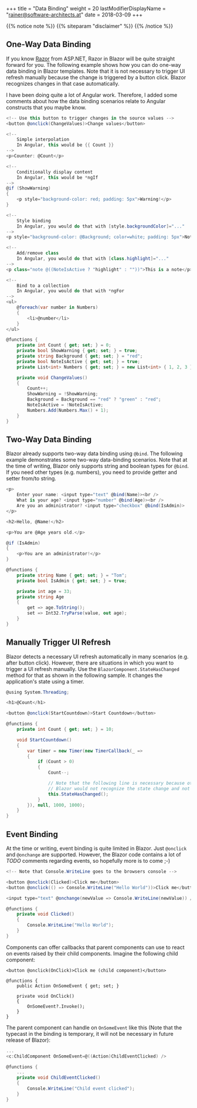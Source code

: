 +++
title = "Data Binding"
weight = 20
lastModifierDisplayName = "rainer@software-architects.at"
date = 2018-03-09
+++

{{% notice note %}}
{{% siteparam "disclaimer" %}}
{{% /notice %}}

## One-Way Data Binding

If you know [Razor](https://docs.microsoft.com/en-us/aspnet/core/mvc/views/razor) from ASP.NET, Razor in Blazor will be quite straight forward for you. The following example shows how you can do one-way data binding in Blazor templates. Note that it is not necessary to trigger UI refresh manually because the change is triggered by a button click. Blazor recognizes changes in that case automatically.

I have been doing quite a lot of Angular work. Therefore, I added some comments about how the data binding scenarios relate to Angular constructs that you maybe know.

```cs
<!-- Use this button to trigger changes in the source values -->
<button @onclick(ChangeValues)>Change values</button>

<!-- 
    Simple interpolation
    In Angular, this would be {{ Count }}
-->
<p>Counter: @Count</p>

<!-- 
    Conditionally display content 
    In Angular, this would be *ngIf
-->
@if (ShowWarning)
{
    <p style="background-color: red; padding: 5px">Warning!</p>
}

<!--
    Style binding
    In Angular, you would do that with [style.backgroundColor]="..."
-->
<p style="background-color: @Background; color=white; padding: 5px">Notification</p>

<!--
    Add/remove class
    In Angular, you would do that with [class.highlight]="..."
-->
<p class="note @((NoteIsActive ? "highlight" : ""))">This is a note</p>

<!--
    Bind to a collection 
    In Angular, you would do that with *ngFor
-->
<ul>
    @foreach(var number in Numbers)
    {
        <li>@number</li>
    }
</ul>

@functions {
    private int Count { get; set; } = 0;
    private bool ShowWarning { get; set; } = true;
    private string Background { get; set; } = "red";
    private bool NoteIsActive { get; set; } = true;
    private List<int> Numbers { get; set; } = new List<int> { 1, 2, 3 };

    private void ChangeValues()
    {
        Count++;
        ShowWarning = !ShowWarning;
        Background = Background == "red" ? "green" : "red";
        NoteIsActive = !NoteIsActive;
        Numbers.Add(Numbers.Max() + 1);
    }
}
```

## Two-Way Data Binding

Blazor already supports two-way data binding using `@bind`. The following example demonstrates some two-way data-binding scenarios. Note that at the time of writing, Blazor only supports string and boolean types for `@bind`. If you need other types (e.g. numbers), you need to provide getter and setter from/to string.

```cs
<p>
    Enter your name: <input type="text" @bind(Name)><br />
    What is your age? <input type="number" @bind(Age)><br />
    Are you an administrator? <input type="checkbox" @bind(IsAdmin)>
</p>

<h2>Hello, @Name!</h2>

<p>You are @Age years old.</p>

@if (IsAdmin)
{
    <p>You are an administrator!</p>
}

@functions {
    private string Name { get; set; } = "Tom";
    private bool IsAdmin { get; set; } = true;

    private int age = 33;
    private string Age
    {
        get => age.ToString();
        set => Int32.TryParse(value, out age);
    }
}
```

## Manually Trigger UI Refresh

Blazor detects a necessary UI refresh automatically in many scenarios (e.g. after button click). However, there are situations in which you want to trigger a UI refresh manually. Use the `BlazorComponent.StateHasChanged` method for that as shown in the following sample. It changes the application's state using a timer.

```cs
@using System.Threading;

<h1>@Count</h1>

<button @onclick(StartCountdown)>Start Countdown</button>

@functions {
    private int Count { get; set; } = 10;

    void StartCountdown()
    {
        var timer = new Timer(new TimerCallback(_ =>
        {
            if (Count > 0)
            {
                Count--;

                // Note that the following line is necessary because otherwise
                // Blazor would not recognize the state change and not refresh the UI
                this.StateHasChanged();
            }
        }), null, 1000, 1000);
    }
}
```

## Event Binding

At the time or writing, event binding is quite limited in Blazor. Just `@onclick` and `@onchange` are supported. However, the Blazor code contains a lot of *TODO* comments regarding events, so hopefully more is to come ;-)

```cs
<!-- Note that Console.WriteLine goes to the browsers console -->

<button @onclick(Clicked)>Click me</button>
<button @onclick(() => Console.WriteLine("Hello World"))>Click me</button>

<input type="text" @onchange(newValue => Console.WriteLine(newValue)) />

@functions {
    private void Clicked()
    {
        Console.WriteLine("Hello World");
    }
}
```

Components can offer callbacks that parent components can use to react on events raised by their child components. Imagine the following child component:

```
<button @onclick(OnClick)>Click me (child component)</button>

@functions {
    public Action OnSomeEvent { get; set; }

    private void OnClick()
    {
        OnSomeEvent?.Invoke();
    }
}
```

The parent component can handle on `OnSomeEvent` like this (Note that the typecast in the binding is temporary, it will not be necessary in future release of Blazor):

```cs
...
<c:ChildComponent OnSomeEvent=@((Action)ChildEventClicked) />

@functions {
    ...
    private void ChildEventClicked()
    {
        Console.WriteLine("Child event clicked");
    }
}
```
